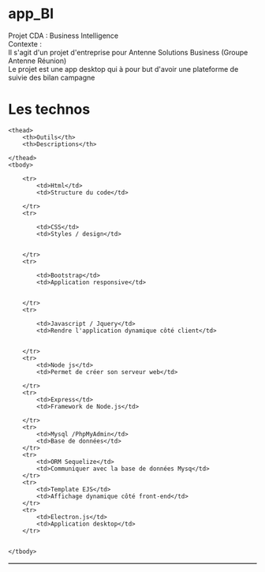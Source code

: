 # app_BI
Projet CDA : Business Intelligence<br>
Contexte :<br>
Il s'agit d'un projet d'entreprise pour Antenne Solutions Business (Groupe Antenne Réunion)<br>
Le projet est une app desktop qui à pour but d'avoir une plateforme de suivie des bilan campagne<br>

# Les technos
<table border="1px">

    <thead>
        <th>Outils</th>
        <th>Descriptions</th>

    </thead>
    <tbody>

        <tr>
            <td>Html</td>
            <td>Structure du code</td>

        </tr>
        <tr>

            <td>CSS</td>
            <td>Styles / design</td>


        </tr>
        <tr>

            <td>Bootstrap</td>
            <td>Application responsive</td>


        </tr>
        <tr>

            <td>Javascript / Jquery</td>
            <td>Rendre l'application dynamique côté client</td>


        </tr>
        <tr>
            <td>Node js</td>
            <td>Permet de créer son serveur web</td>

        </tr>
        <tr>
            <td>Express</td>
            <td>Framework de Node.js</td>

        </tr>
        <tr>
            <td>Mysql /PhpMyAdmin</td>
            <td>Base de données</td>
        </tr>
        <tr>
            <td>ORM Sequelize</td>
            <td>Communiquer avec la base de données Mysq</td>
        </tr>
        <tr>
            <td>Template EJS</td>
            <td>Affichage dynamique côté front-end</td>
        </tr>
        <tr>
            <td>Electron.js</td>
            <td>Application desktop</td>
        </tr>


    </tbody>

</table>